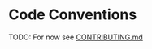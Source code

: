 # Code Conventions

TODO: For now see [CONTRIBUTING.md](https://github.com/pinax/pinax/blob/master/CONTRIBUTING.md)
